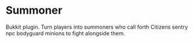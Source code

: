 Summoner
========

Bukkit plugin. Turn players into summoners who call forth Citizens sentry npc bodyguard minions to fight alongside them.
